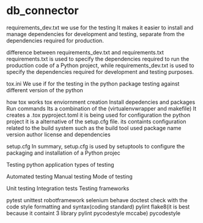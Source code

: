 # db_connector

requirements_dev.txt we use for the testing
It makes it easier to install and manage dependencies for development and testing, separate from the dependencies required for production.

difference between requirements_dev.txt and requirements.txt
requirements.txt is used to specify the dependencies required to run the production code of a Python project, while requirements_dev.txt is used to specify the dependencies required for development and testing purposes.

tox.ini
We use if for the testing in the python package testing against different version of the python

how tox works tox enviornment creation
Install depedencies and packages
Run commands
Its a combination of the (virtualenvwrapper and makefile)
It creates a .tox
pyproject.toml
it is being used for configuration the python project it is a alternative of the setup.cfg file. its containts configuration related to the build system such as the build tool used package name version author license and dependencies

setup.cfg
In summary, setup.cfg is used by setuptools to configure the packaging and installation of a Python projec

Testing python application
types of testing

Automated testing
Manual testing
Mode of testing

Unit testing
Integration tests
Testing frameworks

pytest
unittest
robotframework
selenium
behave
doctest
check with the code style formatting and syntax(coding standard)
pylint
flake8(it is best because it containt 3 library pylint pycodestyle mccabe)
pycodestyle